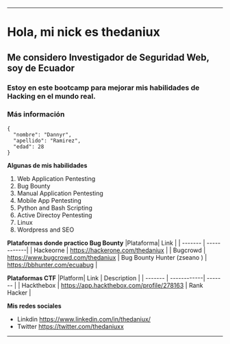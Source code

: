 ***
# Hola, mi nick es thedaniux
## Me considero Investigador de Seguridad Web, soy de **Ecuador**
### Estoy en este bootcamp para mejorar mis habilidades de Hacking en el mundo real.

### Más  información

```
{
  "nombre": "Dannyr",
  "apellido": "Ramirez",
  "edad": 28
}
```

**Algunas de mis habilidades**

1. Web Application Pentesting 
2. Bug Bounty 
3. Manual Application Pentesting
4. Mobile App Pentesting
5. Python and Bash Scripting
6. Active Directoy Pentesting
7. Linux
8. Wordpress and SEO

**Plataformas donde practico Bug Bounty**
|Plataforma| Link |
| -------   | ------------|
| Hackeorne | https://hackerone.com/thedaniux |
| Bugcrowd  | https://www.bugcrowd.com/thedaniux
| Bug Bounty Hunter (zseano ) |  https://bbhunter.com/ecuabug |

**Plataformas CTF**
|Platform| Link | Description | 
| -------   | ------------| ------- | 
| Hackthebox | https://app.hackthebox.com/profile/278163 | Rank Hacker | 

**Mis redes sociales**
- Linkdin https://www.linkedin.com/in/thedaniux/
- Twitter https://twitter.com/thedaniuxx

***
